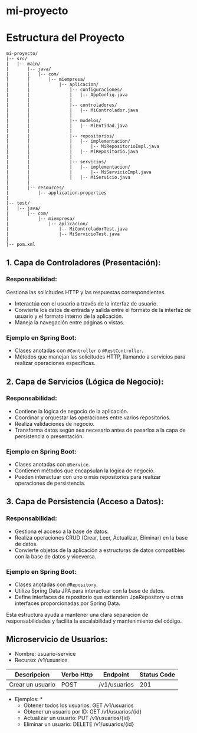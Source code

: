 # mi-proyecto

# Estructura del Proyecto

```
mi-proyecto/
|-- src/
|   |-- main/
|       |-- java/
|       |   |-- com/
|       |       |-- miempresa/
|       |           |-- aplicacion/
|       |               |-- configuraciones/
|       |               |   |-- AppConfig.java
|       |               |
|       |               |-- controladores/
|       |               |   |-- MiControlador.java
|       |               |
|       |               |-- modelos/
|       |               |   |-- MiEntidad.java
|       |               |
|       |               |-- repositorios/
|       |               |   |-- implementacion/
|       |               |       |-- MiRepositorioImpl.java
|       |               |   |-- MiRepositorio.java
|       |               |
|       |               |-- servicios/
|       |               |   |-- implementacion/
|       |               |       |-- MiServicioImpl.java
|       |               |   |-- MiServicio.java
|       |
|       |-- resources/
|           |-- application.properties
|
|-- test/
|   |-- java/
|       |-- com/
|           |-- miempresa/
|               |-- aplicacion/
|                   |-- MiControladorTest.java
|                   |-- MiServicioTest.java
|
|-- pom.xml
```

## 1. Capa de Controladores (Presentación):
### Responsabilidad:

Gestiona las solicitudes HTTP y las respuestas correspondientes.
* Interactúa con el usuario a través de la interfaz de usuario.
* Convierte los datos de entrada y salida entre el formato de la interfaz de usuario y el formato interno de la aplicación.
* Maneja la navegación entre páginas o vistas.

### Ejemplo en Spring Boot:

* Clases anotadas con `@Controller` o `@RestController`.
* Métodos que manejan las solicitudes HTTP, llamando a servicios para realizar operaciones específicas.

## 2. Capa de Servicios (Lógica de Negocio):
### Responsabilidad:

* Contiene la lógica de negocio de la aplicación.
* Coordinar y orquestar las operaciones entre varios repositorios.
* Realiza validaciones de negocio.
* Transforma datos según sea necesario antes de pasarlos a la capa de persistencia o presentación.

### Ejemplo en Spring Boot:

* Clases anotadas con `@Service`.
* Contienen métodos que encapsulan la lógica de negocio.
* Pueden interactuar con uno o más repositorios para realizar operaciones de persistencia.

## 3. Capa de Persistencia (Acceso a Datos):
### Responsabilidad:

* Gestiona el acceso a la base de datos.
* Realiza operaciones CRUD (Crear, Leer, Actualizar, Eliminar) en la base de datos.
* Convierte objetos de la aplicación a estructuras de datos compatibles con la base de datos y viceversa.

### Ejemplo en Spring Boot:

* Clases anotadas con `@Repository`.
* Utiliza Spring Data JPA para interactuar con la base de datos.
* Define interfaces de repositorio que extienden JpaRepository u otras interfaces proporcionadas por Spring Data.

Esta estructura ayuda a mantener una clara separación de responsabilidades y facilita la escalabilidad y mantenimiento del código.

## Microservicio de Usuarios:
* Nombre: usuario-service
* Recurso: /v1/usuarios

| Descripcion | Verbo Http | Endpoint | Status Code |
| - | - | - | - |
| Crear un usuario | POST | /v1/usuarios | 201 |

* Ejemplos:
  * 
  * Obtener todos los usuarios: GET /v1/usuarios
  * Obtener un usuario por ID: GET /v1/usuarios/{id}
  * Actualizar un usuario: PUT /v1/usuarios/{id}
  * Eliminar un usuario: DELETE /v1/usuarios/{id}
